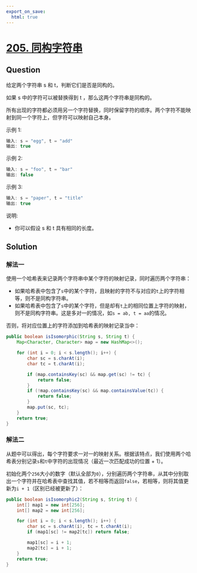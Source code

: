 ```yaml
---
export_on_save:
  html: true
---
```


# [205. 同构字符串](https://leetcode-cn.com/problems/isomorphic-strings/submissions/) 

## Question

给定两个字符串 s 和 t，判断它们是否是同构的。

如果 s 中的字符可以被替换得到 t ，那么这两个字符串是同构的。

所有出现的字符都必须用另一个字符替换，同时保留字符的顺序。两个字符不能映射到同一个字符上，但字符可以映射自己本身。

示例 1:

```java
输入: s = "egg", t = "add"
输出: true
```

示例 2:

```java
输入: s = "foo", t = "bar"
输出: false
```

示例 3:

```java
输入: s = "paper", t = "title"
输出: true
```

说明:

- 你可以假设 s 和 t 具有相同的长度。

## Solution

### 解法一

使用一个哈希表来记录两个字符串中某个字符的映射记录，同时遍历两个字符串：

- 如果哈希表中包含了`s`中的某个字符，且映射的字符不与对应的`t`上的字符相等，则不是同构字符串。
- 如果哈希表中包含了`s`中的某个字符，但是却有`t`上的相同位置上字符的映射，则不是同构字符串。这是多对一的情况，如`s = ab, t = aa`的情况。

否则，将对应位置上的字符添加到哈希表的映射记录当中：

```java
public boolean isIsomorphic(String s, String t) {
    Map<Character, Character> map = new HashMap<>();

    for (int i = 0; i < s.length(); i++) {
        char sc = s.charAt(i);
        char tc = t.charAt(i);

        if (map.containsKey(sc) && map.get(sc) != tc) {
            return false;
        }
        if (!map.containsKey(sc) && map.containsValue(tc)) {
            return false;
        }
        map.put(sc, tc);
    }
    return true;
}
```

### 解法二

从题中可以得出，每个字符要求一对一的映射关系。根据该特点，我们使用两个哈希表分别记录`s`和`t`中字符的出现情况（最近一次匹配成功的位置 + 1）。

初始化两个`256`大小的数字（默认全部为`0`），分别遍历两个字符串，从其中分别取出一个字符并在哈希表中查找其值，若不相等而返回`false`，若相等，则将其值更新为`i + 1`（区别已经被更新了）：

```java
public boolean isIsomorphic2(String s, String t) {
    int[] map1 = new int[256];
    int[] map2 = new int[256];

    for (int i = 0; i < s.length(); i++) {
        char sc = s.charAt(i), tc = t.charAt(i);
        if (map1[sc] != map2[tc]) return false;

        map1[sc] = i + 1;
        map2[tc] = i + 1;
    }
    return true;
}
```
